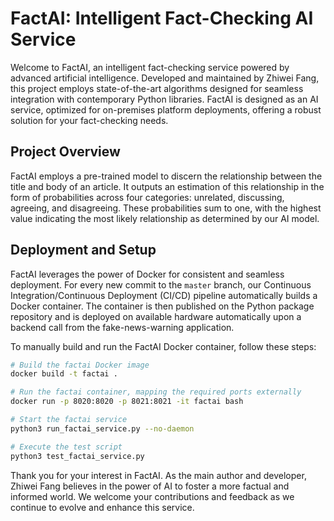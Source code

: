 # FactAI: Intelligent Fact-Checking AI Service

Welcome to FactAI, an intelligent fact-checking service powered by advanced artificial intelligence. Developed and maintained by Zhiwei Fang, this project employs state-of-the-art algorithms designed for seamless integration with contemporary Python libraries. FactAI is designed as an AI service, optimized for on-premises platform deployments, offering a robust solution for your fact-checking needs.

## Project Overview

FactAI employs a pre-trained model to discern the relationship between the title and body of an article. It outputs an estimation of this relationship in the form of probabilities across four categories: unrelated, discussing, agreeing, and disagreeing. These probabilities sum to one, with the highest value indicating the most likely relationship as determined by our AI model.

## Deployment and Setup

FactAI leverages the power of Docker for consistent and seamless deployment. For every new commit to the `master` branch, our Continuous Integration/Continuous Deployment (CI/CD) pipeline automatically builds a Docker container. The container is then published on the Python package repository and is deployed on available hardware automatically upon a backend call from the fake-news-warning application.

To manually build and run the FactAI Docker container, follow these steps:

```sh
# Build the factai Docker image
docker build -t factai .

# Run the factai container, mapping the required ports externally
docker run -p 8020:8020 -p 8021:8021 -it factai bash

# Start the factai service
python3 run_factai_service.py --no-daemon

# Execute the test script
python3 test_factai_service.py
```

Thank you for your interest in FactAI. As the main author and developer, Zhiwei Fang believes in the power of AI to foster a more factual and informed world. We welcome your contributions and feedback as we continue to evolve and enhance this service.
